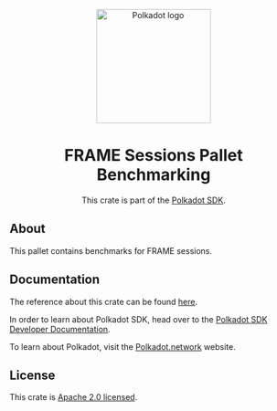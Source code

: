 <div align="center">

<img
alt="Polkadot logo" width="200"
src="https://raw.githubusercontent.com/paritytech/polkadot-sdk/rzadp/readmes/docs/images/Polkadot_Logo_Horizontal_Pink_BlackOnWhite.png">

# FRAME Sessions Pallet Benchmarking

This crate is part of the [Polkadot SDK](https://github.com/paritytech/polkadot-sdk/).

</div>

## About

This pallet contains benchmarks for FRAME sessions.

## Documentation

The reference about this crate can be found [here](https://paritytech.github.io/polkadot-sdk/master/cumulus_pallet_session_benchmarking).

In order to learn about Polkadot SDK, head over to the [Polkadot SDK Developer Documentation](https://paritytech.github.io/polkadot-sdk/master/polkadot_sdk_docs/index.html).

To learn about Polkadot, visit the [Polkadot.network](https://polkadot.network/) website.

## License

This crate is [Apache 2.0 licensed](https://spdx.org/licenses/Apache-2.0.html).
